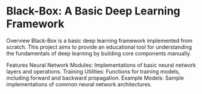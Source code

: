 # Black-Box: A Basic Deep Learning Framework
Overview
Black-Box is a basic deep learning framework implemented from scratch. This project aims to provide an educational tool for understanding the fundamentals of deep learning by building core components manually.

Features
Neural Network Modules: Implementations of basic neural network layers and operations.
Training Utilities: Functions for training models, including forward and backward propagation.
Example Models: Sample implementations of common neural network architectures.
